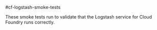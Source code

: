 #cf-logstash-smoke-tests

These smoke tests run to validate that the Logstash service for Cloud Foundry runs correctly.
